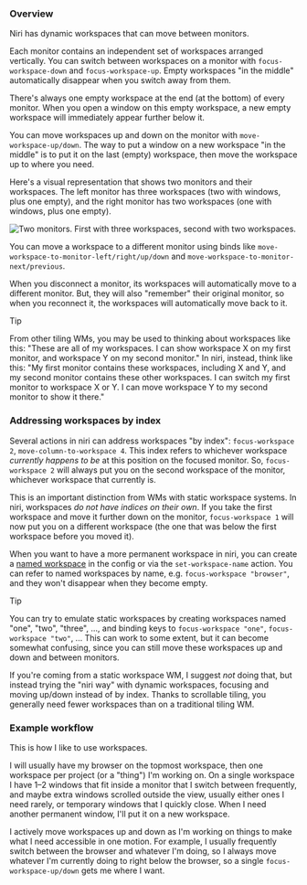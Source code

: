 ### Overview

Niri has dynamic workspaces that can move between monitors.

Each monitor contains an independent set of workspaces arranged vertically.
You can switch between workspaces on a monitor with `focus-workspace-down` and `focus-workspace-up`.
Empty workspaces "in the middle" automatically disappear when you switch away from them.

There's always one empty workspace at the end (at the bottom) of every monitor.
When you open a window on this empty workspace, a new empty workspace will immediately appear further below it.

You can move workspaces up and down on the monitor with `move-workspace-up/down`.
The way to put a window on a new workspace "in the middle" is to put it on the last (empty) workspace, then move the workspace up to where you need.

Here's a visual representation that shows two monitors and their workspaces.
The left monitor has three workspaces (two with windows, plus one empty), and the right monitor has two workspaces (one with windows, plus one empty).

<picture>
    <source media="(prefers-color-scheme: dark)" srcset="./img/workspaces-dark.png">
    <img alt="Two monitors. First with three workspaces, second with two workspaces." src="./img/workspaces-light.png">
</picture>

You can move a workspace to a different monitor using binds like `move-workspace-to-monitor-left/right/up/down` and `move-workspace-to-monitor-next/previous`.

When you disconnect a monitor, its workspaces will automatically move to a different monitor.
But, they will also "remember" their original monitor, so when you reconnect it, the workspaces will automatically move back to it.

> [!TIP]
> From other tiling WMs, you may be used to thinking about workspaces like this: "These are all of my workspaces. I can show workspace X on my first monitor, and workspace Y on my second monitor."
> In niri, instead, think like this: "My first monitor contains these workspaces, including X and Y, and my second monitor contains these other workspaces. I can switch my first monitor to workspace X or Y. I can move workspace Y to my second monitor to show it there."

### Addressing workspaces by index

Several actions in niri can address workspaces "by index": `focus-workspace 2`, `move-column-to-workspace 4`.
This index refers to whichever workspace *currently happens to be* at this position on the focused monitor.
So, `focus-workspace 2` will always put you on the second workspace of the monitor, whichever workspace that currently is.

This is an important distinction from WMs with static workspace systems.
In niri, workspaces *do not have indices on their own*.
If you take the first workspace and move it further down on the monitor, `focus-workspace 1` will now put you on a different workspace (the one that was below the first workspace before you moved it).

When you want to have a more permanent workspace in niri, you can create a [named workspace](./Configuration-Named-Workspaces.md) in the config or via the `set-workspace-name` action.
You can refer to named workspaces by name, e.g. `focus-workspace "browser"`, and they won't disappear when they become empty.

> [!TIP]
> You can try to emulate static workspaces by creating workspaces named "one", "two", "three", ..., and binding keys to `focus-workspace "one"`, `focus-workspace "two"`, ...
> This can work to some extent, but it can become somewhat confusing, since you can still move these workspaces up and down and between monitors.
>
> If you're coming from a static workspace WM, I suggest *not* doing that, but instead trying the "niri way" with dynamic workspaces, focusing and moving up/down instead of by index.
> Thanks to scrollable tiling, you generally need fewer workspaces than on a traditional tiling WM.

### Example workflow

This is how I like to use workspaces.

I will usually have my browser on the topmost workspace, then one workspace per project (or a "thing") I'm working on.
On a single workspace I have 1–2 windows that fit inside a monitor that I switch between frequently, and maybe extra windows scrolled outside the view, usually either ones I need rarely, or temporary windows that I quickly close.
When I need another permanent window, I'll put it on a new workspace.

I actively move workspaces up and down as I'm working on things to make what I need accessible in one motion.
For example, I usually frequently switch between the browser and whatever I'm doing, so I always move whatever I'm currently doing to right below the browser, so a single `focus-workspace-up/down` gets me where I want.

